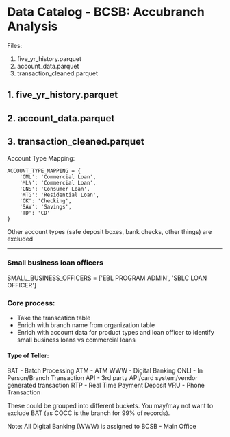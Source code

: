 # Data Catalog - BCSB: Accubranch Analysis

Files:
1. five_yr_history.parquet
2. account_data.parquet
3. transaction_cleaned.parquet

## 1. five_yr_history.parquet

## 2. account_data.parquet

## 3. transaction_cleaned.parquet
Account Type Mapping:
```
ACCOUNT_TYPE_MAPPING = {
    'CML': 'Commercial Loan',
    'MLN': 'Commercial Loan',
    'CNS': 'Consumer Loan',
    'MTG': 'Residential Loan',
    'CK': 'Checking',
    'SAV': 'Savings',
    'TD': 'CD'
}
```
Other account types (safe deposit boxes, bank checks, other things) are excluded

---

### Small business loan officers
SMALL_BUSINESS_OFFICERS = ['EBL PROGRAM ADMIN', 'SBLC LOAN OFFICER']

### Core process:
- Take the transcation table
- Enrich with branch name from organization table
- Enrich with account data for product types and loan officer to identify small business loans vs commercial loans

#### Type of Teller:
BAT - Batch Processing
ATM - ATM
WWW - Digital Banking
ONLI - In Person/Branch Transaction
API - 3rd party API/card system/vendor generated transaction
RTP - Real Time Payment Deposit
VRU - Phone Transaction

These could be grouped into different buckets. You may/may not want to exclude BAT (as COCC is the branch for 99% of records).

Note: All Digital Banking (WWW) is assigned to BCSB - Main Office
